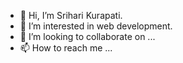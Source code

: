 - 👋 Hi, I’m Srihari Kurapati.
- 👀 I’m interested in web development.
- 💞️ I’m looking to collaborate on ...
- 📫 How to reach me ... 

<!---
k-srihari/k-srihari is a ✨ special ✨ repository because its `README.md` (this file) appears on your GitHub profile.
You can click the Preview link to take a look at your changes.
--->
